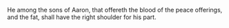 He among the sons of Aaron, that offereth the blood of the peace offerings, and the fat, shall have the right shoulder for his part.
